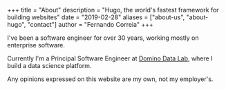 +++
title = "About"
description = "Hugo, the world's fastest framework for building websites"
date = "2019-02-28"
aliases = ["about-us", "about-hugo", "contact"]
author = "Fernando Correia"
+++

I've been a software engineer for over 30 years, working mostly on enterprise software.

Currently I'm a Principal Software Engineer at [Domino Data Lab](https://www.dominodatalab.com/), where I build a data science platform.

Any opinions expressed on this website are my own, not my employer's.
